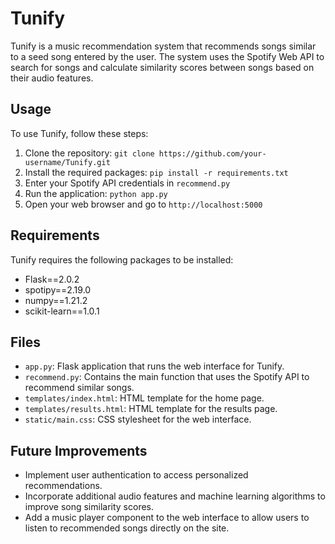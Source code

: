 # Tunify

Tunify is a music recommendation system that recommends songs similar to a seed song entered by the user. The system uses the Spotify Web API to search for songs and calculate similarity scores between songs based on their audio features.

## Usage

To use Tunify, follow these steps:

1. Clone the repository: `git clone https://github.com/your-username/Tunify.git`
2. Install the required packages: `pip install -r requirements.txt`
3. Enter your Spotify API credentials in `recommend.py`
4. Run the application: `python app.py`
5. Open your web browser and go to `http://localhost:5000`

## Requirements

Tunify requires the following packages to be installed:

- Flask==2.0.2
- spotipy==2.19.0
- numpy==1.21.2
- scikit-learn==1.0.1

## Files

- `app.py`: Flask application that runs the web interface for Tunify.
- `recommend.py`: Contains the main function that uses the Spotify API to recommend similar songs.
- `templates/index.html`: HTML template for the home page.
- `templates/results.html`: HTML template for the results page.
- `static/main.css`: CSS stylesheet for the web interface.

## Future Improvements

- Implement user authentication to access personalized recommendations.
- Incorporate additional audio features and machine learning algorithms to improve song similarity scores.
- Add a music player component to the web interface to allow users to listen to recommended songs directly on the site.
